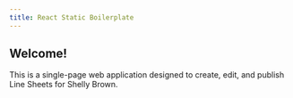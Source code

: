 ```yaml
---
title: React Static Boilerplate
---
```


## Welcome!

This is a single-page web application designed to create, edit, and publish Line Sheets for Shelly Brown.

